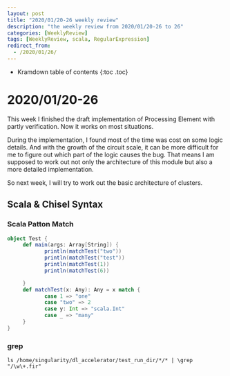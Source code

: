 ```yaml
---
layout: post
title: "2020/01/20-26 weekly review"
description: "the weekly review from 2020/01/20-26 to 26"
categories: [WeeklyReview]
tags: [WeeklyReview, scala, RegularExpression]
redirect_from:
  - /2020/01/26/
---
```


* Kramdown table of contents
{:toc .toc}
# 2020/01/20-26

This week I finished the draft implementation of Processing Element with partly verification. Now it works on most situations.

During the implementation, I found most of the time was cost on some logic details. And with the growth of the circuit scale, it can be more difficult for me to figure out which part of the logic causes the bug. That means I am supposed to work out not only the architecture of this module but also a more detailed implementation. 

So next week, I will try to work out the basic architecture of clusters.

## Scala & Chisel Syntax

### Scala Patton Match

```scala
object Test {
	 def main(args: Array[String]) {
			println(matchTest("two"))
			println(matchTest("test"))
			println(matchTest(1))
			println(matchTest(6))

	 }
	 def matchTest(x: Any): Any = x match {
			case 1 => "one"
			case "two" => 2
			case y: Int => "scala.Int"
			case _ => "many"
	 }
}
```

### grep

```shell
ls /home/singularity/dl_accelerator/test_run_dir/*/* | \grep "/\w\+.fir"
```

